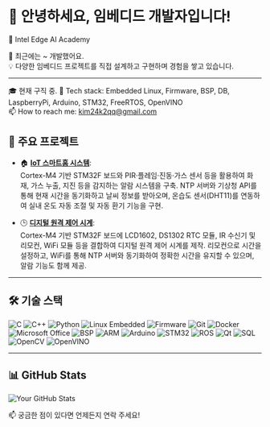 # 👋 안녕하세요, 임베디드 개발자입니다!

🏅 Intel Edge AI Academy  
  
🚗 최근에는 ~ 개발했어요.  
💡 다양한 임베디드 프로젝트를 직접 설계하고 구현하며 경험을 쌓고 있습니다.  

---
🎓 현재 구직 중.
🔧 Tech stack: Embedded Linux, Firmware, BSP, DB, LaspberryPi, Arduino, STM32, FreeRTOS, OpenVINO  
📫 How to reach me: [kim24k2qq@gmail.com](mailto:kim24k2qq@gmail.com)   

## 🧠 주요 프로젝트

- 🏠 **[IoT 스마트홈 시스템](https://github.com/kim20s2/MiniProject2)**:  
  Cortex-M4 기반 STM32F 보드와 PIR·플레임·진동·가스 센서 등을 활용하여 화재, 가스 누출, 지진 등을 감지하는 알람 시스템을 구축.
  NTP 서버와 기상청 API를 통해 현재 시간을 동기화하고 날씨 정보를 받아오며, 온습도 센서(DHT11)를 연동하여 실내 온도 자동 조절 및 자동 환기 기능을 구현.
  
- 🕒 **[디지털 원격 제어 시계](https://github.com/kim20s2/MiniProject1)**:  
  Cortex-M4 기반 STM32F 보드에 LCD1602, DS1302 RTC 모듈, IR 수신기 및 리모컨, WiFi 모듈 등을 결합하여 디지털 원격 제어 시계를 제작.
  리모컨으로 시간을 설정하고, WiFi를 통해 NTP 서버와 동기화하여 정확한 시간을 유지할 수 있으며, 알람 기능도 함께 제공.


---

## 🛠 기술 스택

![C](https://img.shields.io/badge/C-00599C?style=flat&logo=c&logoColor=white)
![C++](https://img.shields.io/badge/C++-00599C?style=flat&logo=c%2B%2B&logoColor=white)
![Python](https://img.shields.io/badge/Python-3776AB?style=flat&logo=python&logoColor=white)
![Linux Embedded](https://img.shields.io/badge/Linux_Embedded-000000?style=flat&logo=linux&logoColor=white)
![Firmware](https://img.shields.io/badge/Firmware-555555?style=flat)
![Git](https://img.shields.io/badge/Git-F05032?style=flat&logo=git&logoColor=white)
![Docker](https://img.shields.io/badge/Docker-2496ED?style=flat&logo=docker&logoColor=white)
![Microsoft Office](https://img.shields.io/badge/Microsoft_Office-D83B01?style=flat&logo=microsoft-office&logoColor=white)
![BSP](https://img.shields.io/badge/BSP-007ACC?style=flat)
![ARM](https://img.shields.io/badge/ARM-0091BD?style=flat)
![Arduino](https://img.shields.io/badge/Arduino-00979D?style=flat&logo=arduino&logoColor=white)
![STM32](https://img.shields.io/badge/STM32-03234B?style=flat)
![ROS](https://img.shields.io/badge/ROS-22314E?style=flat)
![Qt](https://img.shields.io/badge/Qt-41CD52?style=flat&logo=qt&logoColor=white)
![SQL](https://img.shields.io/badge/SQL-4479A1?style=flat&logo=mysql&logoColor=white)
![OpenCV](https://img.shields.io/badge/OpenCV-5C3EE8?style=flat&logo=opencv&logoColor=white)
![OpenVINO](https://img.shields.io/badge/OpenVINO-7348B6?style=flat)

---

## 📊 GitHub Stats

![Your GitHub Stats](https://github-readme-stats.vercel.app/api?username=kim20s2&show_icons=true&theme=tokyonight)

📫 궁금한 점이 있다면 언제든지 연락 주세요!
